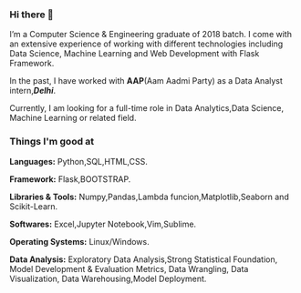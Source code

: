 ### Hi there 👋
I’m a Computer Science & Engineering graduate of 2018 batch. I come with an extensive experience of working with different technologies including Data Science, Machine Learning and Web Development with Flask Framework.


In the past, I have worked with **AAP**(Aam Aadmi Party) as a Data Analyst intern,***Delhi***.

Currently, I am looking for a full-time role in Data Analytics,Data Science, Machine Learning or related field.

### Things I'm good at

**Languages:** Python,SQL,HTML,CSS.

**Framework:** Flask,BOOTSTRAP.

**Libraries & Tools:** Numpy,Pandas,Lambda funcion,Matplotlib,Seaborn and Scikit-Learn.

**Softwares:** Excel,Jupyter Notebook,Vim,Sublime.

**Operating Systems:** Linux/Windows.


**Data Analysis:** Exploratory Data Analysis,Strong Statistical Foundation, Model Development & Evaluation Metrics, Data Wrangling, Data Visualization, Data Warehousing,Model Deployment.

<!--
**mahesarya/mahesarya** is a ✨ _special_ ✨ repository because its `README.md` (this file) appears on your GitHub profile.

Here are some ideas to get you started:

- 🔭 I’m currently working on ...
- 🌱 I’m currently learning ...
- 👯 I’m looking to collaborate on ...
- 🤔 I’m looking for help with ...
- 💬 Ask me about ...
- 📫 How to reach me: ...
- 😄 Pronouns: ...
- ⚡ Fun fact: ...
-->
